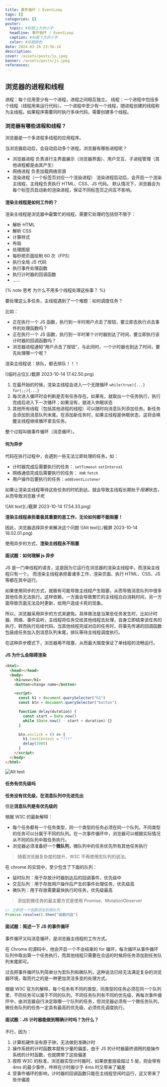 ```yaml
---
title: 事件循环 / EventLoop
tags: []
categories: []
poster:
  topic: #标题上方的小字
  headline: 事件循环 / EventLoop
  caption: #标题下方的小字
  color: #标题颜色
date: 2024-03-16 23:56:14
description:
cover: /assets/posts/js.jpeg
banner: /assets/posts/js.jpeg
references:
---
```


## 浏览器的进程和线程

进程：每个应用至少有一个进程，进程之间相互独立。
线程：一个进程中包括多个线程（线程用来运行代码）。一个进程中至少有一个线程，随进程创建的线程称为主线程。如果程序需要同时执行多块代码，需要创建多个线程。

### 浏览器有哪些进程和线程？

浏览器是一个多进程多线程的应用程序。

当浏览器启动后，会自动启动多个进程。浏览器有哪些进程呢？

- 浏览器进程
  负责进行主界面展示（浏览器界面）、用户交互、子进程管理（其他进程都是由其产生）
- 网络进程
  负责加载网络资源
- 渲染进程（一个标签页对应一个渲染进程）
  渲染进程启动后，会开启一个渲染主线程，主线程负责执行 HTML、CSS、JS 代码。
  默认情况下，浏览器会为每个标签页启动新的渲染进程，保证不同标签页之间互不影响。

#### 渲染主线程是如何工作的？

渲染主线程是浏览器中最繁忙的线程，需要它处理的包括但不限于：

- 解析 HTML
- 解析 CSS
- 计算样式
- 布局
- 处理图层
- 每秒把页面绘制 60 次（FPS）
- 执行全局 JS 代码
- 执行事件处理函数
- 执行计时器的回调函数
- ……

{% note 思考 为什么不用多个线程处理这些事？ %}

要处理这么多任务，主线程遇到了一个难题：如何调度任务？

比如：

- 正在执行一个 JS 函数，执行到一半时用户点击了按钮，要立即去执行点击事件的处理函数吗？
- 正在执行一个 JS 函数，执行到一半时某个计时器到达了时间，要立即执行该计时器的回调函数吗？
- 浏览器进程通知“用户点击了按钮”，与此同时，一个计时器也到达了时间，要先处理哪一个呢？

渲染主线程说：<emp>排队，都去排队！！！</emp>

![临时占位](./截屏 2023-10-14 17.42.50.png)

1. 在最开始的时候，渲染主线程会进入一个无限循环
   `while(true){...}` `for(;;){...}`
2. 每次进入循环时会判断是否有任务存在。如果有，就取出一个任务执行，执行完成后进入下一次循环；如果没有，就进入休眠状态
3. 其他所有线程（包括其他进程的线程）可以随时向消息队列添加任务。新任务会添加到消息队列末尾。在添加新任务时，如果主线程是休眠状态，这将会唤醒主线程继续循环拿去任务。

整个过程叫做事件循环（消息循环）。

#### 何为异步

代码在执行过程中，会遇到一些无法立即处理的任务，如：

- 计时器完成后需要执行的任务： `setTimeout` `setInterval`
- 网络通信完成后需要执行的任务： `XHR` `fetch`
- 用户操作后要执行的任务：`addEventListener`

如果让渲染主线程等待这些任务的时机到达，就会导致主线程长期处于*阻塞*状态，从而导致浏览器*卡死*

![Alt text](./截屏 2023-10-14 17.54.33.png)

**渲染主线程承担着极其重要的恶工作，无论如何都不能阻塞！**

因此，浏览器选择异步来解决这个问题
![Alt text](./截屏 2023-10-14 18.02.01.png)

使用异步的方式，**渲染主线程永不阻塞**

#### 面试题：**如何理解 js 异步**

JS 是一门单线程的语言，这是因为它运行在浏览器的渲染主线程中，而渲染主线程只有一个。
而渲染主线程承担着诸多工作，渲染页面、执行 HTML、CSS、JS 等都在其中运行。

如果使用同步的方式，就极有可能导致主线程产生阻塞，从而导致消息队列中很多其他任务无法执行。这样依赖，一方面会导致繁忙的主线程白白消耗时间，另一方面导致页面无法及时更新，给用户造成卡死的现象。

所以，浏览器采用异步的方式来避免。具体做法是当某些任务发生时，比如计时器、网络、事件监听，主线程将任务交给其他线程去处理，自身立即结束该任务的执行，转而执行后续代码，当其他线程完成对应的任务时，将事先传递的回调函数包装成任务加入到消息队列末尾，排队等待主线程调度执行。

在这种异步模式下，浏览器用不阻塞，从而最大限度保证了单线程的流畅运行。

#### JS 为什么会阻碍渲染

```html
<html>
  <head></head>
  <body>
    <h1>wxw</h1>
    <button>change name</button>

    <script>
      const h1 = document.querySelector("h1")
      const btn = document.querySelector("button")

      function delay(duration) {
        const start = Date.now()
        while (Date.now() - start < duration) {}
      }

      btn.onclick = () => {
        h1.textContext = "!!!"
        delay(3000)
      }
    </script>
  </body>
</html>
```

![Alt text](<截屏2023-10-14 18.27.46.png>)

#### 任务有优先级吗

**任务没有优先级，在消息队列中先进先出**

但是**消息队列是有优先级的**

根据 W3C 的最新解释：

- 每个任务都有一个任务类型，同一个类型的任务必须在同一个队列，不同类型的任务可以分属于不同的队列。在一次事件循环中，浏览器可以根据实际情况从不同的队列中取任务执行。
- 浏览器必须准备好一个**微队列**，微队列中的任务优先所有其他任务执行
<!-- 微队列（microtask queue） -->

> 随着浏览器复杂度的提升，W3C 不再使用宏队列的说法。

在 chrome 的实现中，至少包含了下面的队列：

- 延时队列：用于存放计时器到达后的回调事件，优先级<emp>中</emp>
- 交互队列：用于存放用户操作后产生的事件处理任务，优先级<emp>高</emp>
- 微队列：用于存放需要最快执行的任务，优先级<emp>最高</emp>

> 添加到微任务的最主要方式是使用 Promise、MutationObserver

```js
// 立即把一个函数添加到微队列
Promise.resolve().then("函数内容")
```

#### 面试题：简述一下 JS 的事件循环

事件循环又叫消息循环，是浏览器主线程的工作方式。

在 Chrome 的源码中，他会开启一个不会结束的 for 循环，每次循环从事件循环队列中取出第一个任务执行，而其他线程只需要在合适的时候将任务添加到任务队列末尾即可。

过去把事件循环队列简单分为宏队列和微队列，这种说法已经无法满足复杂的浏览器环境，取而代之的是一种更加灵活多变的处理方式。

根据 W3C 官方的解释，每个任务有不同的类型，同类型的任务必须在同一个队列里，不同任务可以属于不同的队列。不同任务队列有不同的优先级，再每次事件循环中，由浏览器自行决定取哪一个队列的任务，但浏览器必须有一个微任务队列，微任务队列的任务一定具有最高的优先级，必须优先调度执行。

#### 面试题：JS 计时器能做到精确计时吗？为什么？

不行，因为：

1. 计算机硬件没有原子钟，无法做到准确计时
2. 操作系统的计时函数本就有少量的偏差，由于 JS 的计时器最终调用的是操作系统的计时函数，也就携带了这些偏差
3. 按照 W3C 的标准，浏览器实现计时器时，如果嵌套层级超过 5 层，则会带有 4ms 的最少事件，咋样在计时器少于 4ms 时又带来了偏差
4. 受事件循环的影响，计时器的回调函数只能在主线程空闲时运行，这又带来了些许偏差
